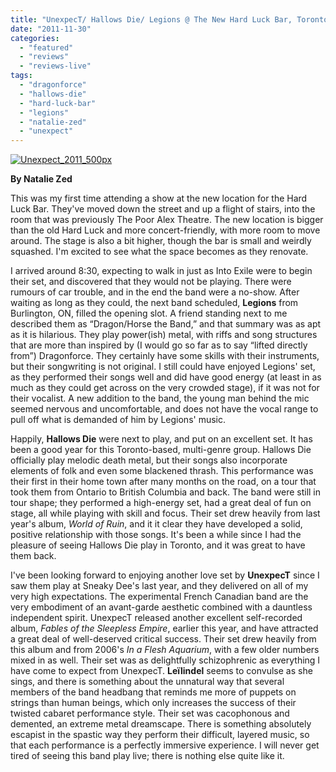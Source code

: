 ```yaml
---
title: "UnexpecT/ Hallows Die/ Legions @ The New Hard Luck Bar, Toronto, ON, November 18th 2011"
date: "2011-11-30"
categories: 
  - "featured"
  - "reviews"
  - "reviews-live"
tags: 
  - "dragonforce"
  - "hallows-die"
  - "hard-luck-bar"
  - "legions"
  - "natalie-zed"
  - "unexpect"
---
```


[![](http://www.hellbound.ca/wp-content/uploads/2011/11/Unexpect_2011_500px-290x435.jpg "Unexpect_2011_500px")](http://www.hellbound.ca/wp-content/uploads/2011/11/Unexpect_2011_500px.jpg)

**By Natalie Zed**

This was my first time attending a show at the new location for the Hard Luck Bar. They've moved down the street and up a flight of stairs, into the room that was previously The Poor Alex Theatre. The new location is bigger than the old Hard Luck and more concert-friendly, with more room to move around. The stage is also a bit higher, though the bar is small and weirdly squashed. I'm excited to see what the space becomes as they renovate.

I arrived around 8:30, expecting to walk in just as Into Exile were to begin their set, and discovered that they would not be playing. There were rumours of car trouble, and in the end the band were a no-show. After waiting as long as they could, the next band scheduled, **Legions** from Burlington, ON, filled the opening slot. A friend standing next to me described them as “Dragon/Horse the Band,” and that summary was as apt as it is hilarious. They play power(ish) metal, with riffs and song structures that are more than inspired by (I would go so far as to say “lifted directly from”) Dragonforce. They certainly have some skills with their instruments, but their songwriting is not original. I still could have enjoyed Legions' set, as they performed their songs well and did have good energy (at least in as much as they could get across on the very crowded stage), if it was not for their vocalist. A new addition to the band, the young man behind the mic seemed nervous and uncomfortable, and does not have the vocal range to pull off what is demanded of him by Legions' music.

Happily, **Hallows Die** were next to play, and put on an excellent set. It has been a good year for this Toronto-based, multi-genre group. Hallows Die officially play melodic death metal, but their songs also incorporate elements of folk and even some blackened thrash. This performance was their first in their home town after many months on the road, on a tour that took them from Ontario to British Columbia and back. The band were still in tour shape; they performed a high-energy set, had a great deal of fun on stage, all while playing with skill and focus. Their set drew heavily from last year's album, _World of Ruin_, and it it clear they have developed a solid, positive relationship with those songs. It's been a while since I had the pleasure of seeing Hallows Die play in Toronto, and it was great to have them back.

I've been looking forward to enjoying another love set by **UnexpecT** since I saw them play at Sneaky Dee's last year, and they delivered on all of my very high expectations. The experimental French Canadian band are the very embodiment of an avant-garde aesthetic combined with a dauntless independent spirit. UnexpecT released another excellent self-recorded album, _Fables of the Sleepless Empire_, earlier this year, and have attracted a great deal of well-deserved critical success. Their set drew heavily from this album and from 2006's _In a Flesh Aquarium_, with a few older numbers mixed in as well. Their set was as delightfully schizophrenic as everything I have come to expect from UnexpecT. **Leïlindel** seems to convulse as she sings, and there is something about the unnatural way that several members of the band headbang that reminds me more of puppets on strings than human beings, which only increases the success of their twisted cabaret performance style. Their set was cacophonous and demented, an extreme metal dreamscape. There is something absolutely escapist in the spastic way they perform their difficult, layered music, so that each performance is a perfectly immersive experience. I will never get tired of seeing this band play live; there is nothing else quite like it.
